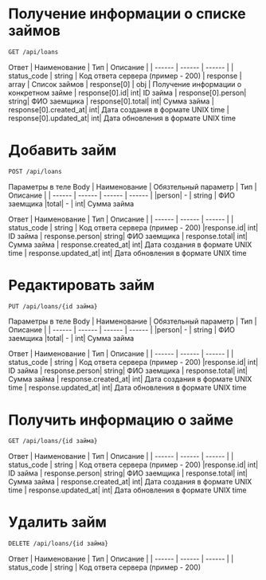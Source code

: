# Получение информации о списке займов
```sh
GET /api/loans
```

Ответ
| Наименование | Тип | Описание |
| ------ | ------ | ------ |
| status_code | string | Код ответа сервера (пример - 200)
| response | array | Список займов
| response[0] | obj | Получение информации о конкретном займе
| response[0].id| int| ID займа
| response[0].person| string| ФИО заемщика
| response[0].total| int| Сумма займа
| response[0].created_at| int| Дата создания в формате UNIX time
| response[0].updated_at| int| Дата обновления в формате UNIX time

# Добавить займ
```sh
POST /api/loans
```

Параметры в теле Body
| Наименование | Обязтельный параметр | Тип | Описание |
| ------ | ------ | ------ | ------ |
|person| - | string | ФИО заемщика
|total| - | int| Сумма займа

Ответ
| Наименование | Тип | Описание |
| ------ | ------ | ------ |
| status_code | string | Код ответа сервера (пример - 200)
|response.id| int| ID займа
| response.person| string| ФИО заемщика
| response.total| int| Сумма займа
| response.created_at| int| Дата создания в формате UNIX time
| response.updated_at| int| Дата обновления в формате UNIX time

# Редактировать займ
```sh
PUT /api/loans/{id займа}
```

Параметры в теле Body
| Наименование | Обязтельный параметр | Тип | Описание |
| ------ | ------ | ------ | ------ |
|person| - | string | ФИО заемщика
|total| - | int| Сумма займа

Ответ
| Наименование | Тип | Описание |
| ------ | ------ | ------ |
| status_code | string | Код ответа сервера (пример - 200)
|response.id| int| ID займа
| response.person| string| ФИО заемщика
| response.total| int| Сумма займа
| response.created_at| int| Дата создания в формате UNIX time
| response.updated_at| int| Дата обновления в формате UNIX time

# Получить информацию о займе
```sh
GET /api/loans/{id займа}
```

Ответ
| Наименование | Тип | Описание |
| ------ | ------ | ------ |
| status_code | string | Код ответа сервера (пример - 200)
|response.id| int| ID займа
| response.person| string| ФИО заемщика
| response.total| int| Сумма займа
| response.created_at| int| Дата создания в формате UNIX time
| response.updated_at| int| Дата обновления в формате UNIX time

# Удалить займ
```sh
DELETE /api/loans/{id займа}
```

Ответ
| Наименование | Тип | Описание |
| ------ | ------ | ------ |
| status_code | string | Код ответа сервера (пример - 200)

